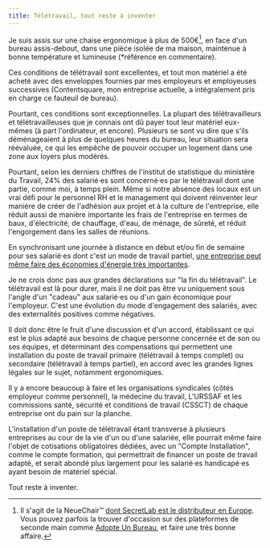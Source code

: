 ```yaml
---
title: Télétravail, tout reste à inventer
---
```


Je suis assis sur une chaise ergonomique à plus de 500€[^ref], en face d'un bureau assis-debout, dans une pièce isolée de ma maison, maintenue à bonne température et lumineuse (\*référence en commentaire).

[^ref]: Il s'agit de la NeueChair™ [dont SecretLab est le distributeur en Europe](https://secretlab.eu/fr/collections/neue). Vous pouvez parfois la trouver d'occasion sur des plateformes de seconde main comme [Adopte Un Bureau](https://www.adopteunbureau.fr/), et faire une très bonne affaire.

Ces conditions de télétravail sont excellentes, et tout mon matériel a été acheté avec des enveloppes fournies par mes employeurs et employeuses successives (Contentsquare, mon entreprise actuelle, a intégralement pris en charge ce fauteuil de bureau).

Pourtant, ces conditions sont exceptionnelles. La plupart des télétravailleurs et télétravailleuses que je connais ont dû payer tout leur matériel eux-mêmes (à part l'ordinateur, et encore). Plusieurs se sont vu dire que s'ils déménageaient à plus de quelques heures du bureau, leur situation sera réévaluée, ce qui les empêche de pouvoir occuper un logement dans une zone aux loyers plus modérés.

Pourtant, selon les derniers chiffres de l'institut de statistique du ministère du Travail, 24% des salarié·es sont concerné·es par le télétravail dont une partie, comme moi, à temps plein. Même si notre absence des locaux est un vrai défi pour le personnel RH et le management qui doivent réinventer leur manière de créer de l'adhésion aux projet et à la culture de l'entreprise, elle réduit aussi de manière importante les frais de l'entreprise en termes de baux, d'électricité, de chauffage, d'eau, de ménage, de sûreté, et réduit l'engorgement dans les salles de réunions.

En synchronisant une journée à distance en début et/ou fin de semaine pour ses salarié·es dont c'est un mode de travail partiel, [une entreprise peut même faire des économies d'énergie très importantes](https://www.lesechos.fr/politique-societe/societe/ce-que-le-teletravail-peut-generer-comme-economies-denergie-1988038).

Je ne crois donc pas aux grandes déclarations sur "la fin du télétravail". Le télétravail est là pour durer, mais il ne doit pas être vu uniquement sous l'angle d'un "cadeau" aux salarié·es ou d'un gain économique pour l'employeur. C'est une évolution du mode d'engagement des salariés, avec des externalités positives comme négatives.

Il doit donc être le fruit d'une discussion et d'un accord, établissant ce qui est le plus adapté aux besoins de chaque personne concernée et de son ou ses équipes, et déterminant des compensations qui permettent une installation du poste de travail primaire (télétravail à temps complet) ou secondaire (télétravail à temps partiel), en accord avec les grandes lignes légales sur le sujet, notamment ergonomiques.

Il y a encore beaucoup à faire et les organisations syndicales (côtés employeur comme personnel), la médecine du travail, L'URSSAF et les commissions santé, sécurité et conditions de travail (CSSCT) de chaque entreprise ont du pain sur la planche.

L'installation d'un poste de télétravail étant transverse à plusieurs entreprises au cour de la vie d'un ou d'une salariée, elle pourrait même faire l'objet de cotisations obligatoires dédiées, avec un "Compte Installation", comme le compte formation, qui permettrait de financer un poste de travail adapté, et serait abondé plus largement pour les salarié·es handicapé·es ayant besoin de matériel spécial.

Tout reste à inventer.
